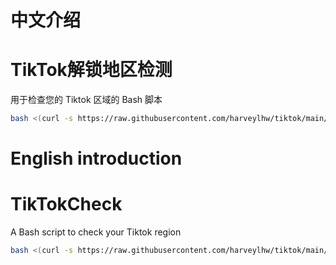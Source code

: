 # 中文介绍
# TikTok解锁地区检测
用于检查您的 Tiktok 区域的 Bash 脚本

````bash
bash <(curl -s https://raw.githubusercontent.com/harveylhw/tiktok/main/tiktok.sh)
````

# English introduction
# TikTokCheck
A Bash script to check your Tiktok region

````bash
bash <(curl -s https://raw.githubusercontent.com/harveylhw/tiktok/main/tiktok.sh)
````
